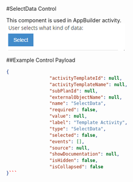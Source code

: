 #SelectData Control

This component is used in AppBuilder activity.
![Select Data](images/select_data.png)

##Example Control Payload
```json
{
                "activityTemplateId": null,
                "activityTemplateName": null,
                "subPlanId": null,
                "externalObjectName": null,
                "name": "SelectData",
                "required": false,
                "value": null,
                "label": "Template Activity",
                "type": "SelectData",
                "selected": false,
                "events": [],
                "source": null,
                "showDocumentation": null,
                "isHidden": false,
                "isCollapsed": false
}```
